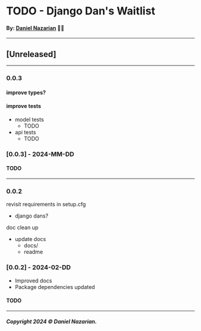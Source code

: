 # TODO - Django Dan's Waitlist
#### By: [Daniel Nazarian](https://danielnazarian) 🐧👹

-------------------------------------------------------
## [Unreleased]
-----
### 0.0.3


#### improve types?



#### improve tests
-  model tests
    - TODO
- api tests
    - TODO


### [0.0.3] - 2024-MM-DD
#### TODO

-----
### 0.0.2


revisit requirements in setup.cfg
- django dans?


doc clean up
- update docs
    - docs/
    - readme


### [0.0.2] - 2024-02-DD
- Improved docs
- Package dependencies updated
#### TODO

-------------------------------------------------------

##### Copyright 2024 © Daniel Nazarian.
